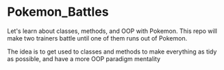 # Pokemon_Battles

Let's learn about classes, methods, and OOP with Pokemon. This repo will make two trainers battle until one of them runs out of Pokemon. 

The idea is to get used to classes and methods to make everything as tidy as possible, and have a more OOP paradigm mentality


